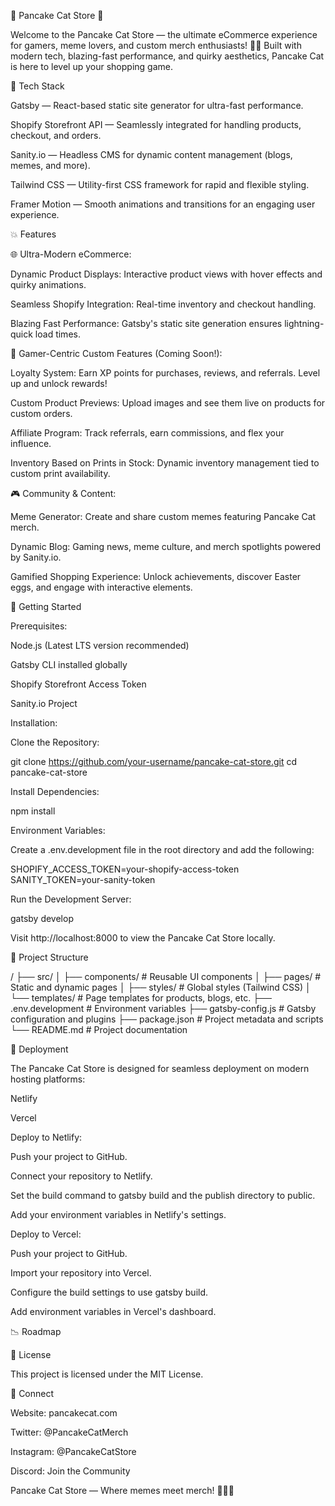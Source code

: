🌟 Pancake Cat Store 🌟

Welcome to the Pancake Cat Store — the ultimate eCommerce experience for gamers, meme lovers, and custom merch enthusiasts! 🐾🍞 Built with modern tech, blazing-fast performance, and quirky aesthetics, Pancake Cat is here to level up your shopping game.

🚀 Tech Stack

Gatsby — React-based static site generator for ultra-fast performance.

Shopify Storefront API — Seamlessly integrated for handling products, checkout, and orders.

Sanity.io — Headless CMS for dynamic content management (blogs, memes, and more).

Tailwind CSS — Utility-first CSS framework for rapid and flexible styling.

Framer Motion — Smooth animations and transitions for an engaging user experience.

💥 Features

🌐 Ultra-Modern eCommerce:

Dynamic Product Displays: Interactive product views with hover effects and quirky animations.

Seamless Shopify Integration: Real-time inventory and checkout handling.

Blazing Fast Performance: Gatsby's static site generation ensures lightning-quick load times.

🌟 Gamer-Centric Custom Features (Coming Soon!):

Loyalty System: Earn XP points for purchases, reviews, and referrals. Level up and unlock rewards!

Custom Product Previews: Upload images and see them live on products for custom orders.

Affiliate Program: Track referrals, earn commissions, and flex your influence.

Inventory Based on Prints in Stock: Dynamic inventory management tied to custom print availability.

🎮 Community & Content:

Meme Generator: Create and share custom memes featuring Pancake Cat merch.

Dynamic Blog: Gaming news, meme culture, and merch spotlights powered by Sanity.io.

Gamified Shopping Experience: Unlock achievements, discover Easter eggs, and engage with interactive elements.

📝 Getting Started

Prerequisites:

Node.js (Latest LTS version recommended)

Gatsby CLI installed globally

Shopify Storefront Access Token

Sanity.io Project

Installation:

Clone the Repository:

git clone https://github.com/your-username/pancake-cat-store.git
cd pancake-cat-store

Install Dependencies:

npm install

Environment Variables:

Create a .env.development file in the root directory and add the following:

SHOPIFY_ACCESS_TOKEN=your-shopify-access-token
SANITY_TOKEN=your-sanity-token

Run the Development Server:

gatsby develop

Visit http://localhost:8000 to view the Pancake Cat Store locally.

📁 Project Structure

/
├── src/
│ ├── components/ # Reusable UI components
│ ├── pages/ # Static and dynamic pages
│ ├── styles/ # Global styles (Tailwind CSS)
│ └── templates/ # Page templates for products, blogs, etc.
├── .env.development # Environment variables
├── gatsby-config.js # Gatsby configuration and plugins
├── package.json # Project metadata and scripts
└── README.md # Project documentation

🚀 Deployment

The Pancake Cat Store is designed for seamless deployment on modern hosting platforms:

Netlify

Vercel

Deploy to Netlify:

Push your project to GitHub.

Connect your repository to Netlify.

Set the build command to gatsby build and the publish directory to public.

Add your environment variables in Netlify's settings.

Deploy to Vercel:

Push your project to GitHub.

Import your repository into Vercel.

Configure the build settings to use gatsby build.

Add environment variables in Vercel's dashboard.

📉 Roadmap

👮 License

This project is licensed under the MIT License.

📱 Connect

Website: pancakecat.com

Twitter: @PancakeCatMerch

Instagram: @PancakeCatStore

Discord: Join the Community

Pancake Cat Store — Where memes meet merch! 🍞🚀🐾
